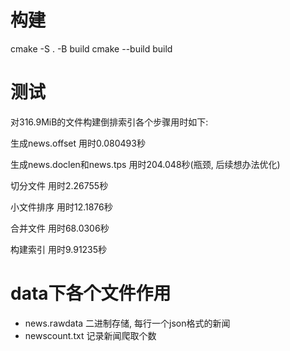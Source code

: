 # 构建
cmake -S . -B build
cmake --build build
# 测试
对316.9MiB的文件构建倒排索引各个步骤用时如下:

生成news.offset 用时0.080493秒

生成news.doclen和news.tps 用时204.048秒(瓶颈, 后续想办法优化)

切分文件 用时2.26755秒

小文件排序 用时12.1876秒

合并文件 用时68.0306秒

构建索引 用时9.91235秒
# data下各个文件作用
- news.rawdata  二进制存储, 每行一个json格式的新闻
- newscount.txt 记录新闻爬取个数